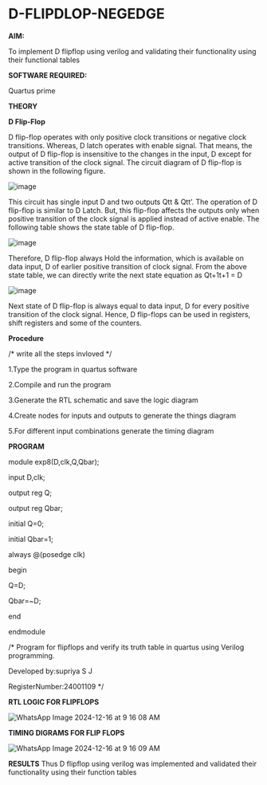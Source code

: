 # D-FLIPDLOP-NEGEDGE

**AIM:**

To implement  D flipflop using verilog and validating their functionality using their functional tables

**SOFTWARE REQUIRED:**

Quartus prime

**THEORY**

**D Flip-Flop**

D flip-flop operates with only positive clock transitions or negative clock transitions. Whereas, D latch operates with enable signal. That means, the output of D flip-flop is insensitive to the changes in the input, D except for active transition of the clock signal. The circuit diagram of D flip-flop is shown in the following figure.

![image](https://github.com/naavaneetha/D-FLIPDLOP-NEGEDGE/assets/154305477/48c81fe8-bc3f-40e7-95e2-519fc155ad51)

This circuit has single input D and two outputs Qtt & Qtt’. The operation of D flip-flop is similar to D Latch. But, this flip-flop affects the outputs only when positive transition of the clock signal is applied instead of active enable. The following table shows the state table of D flip-flop.

![image](https://github.com/naavaneetha/D-FLIPDLOP-NEGEDGE/assets/154305477/e5f3fda7-68ec-4a3a-a0a4-cf6f9cc4ab55)

Therefore, D flip-flop always Hold the information, which is available on data input, D of earlier positive transition of clock signal. From the above state table, we can directly write the next state equation as Qt+1t+1 = D

![image](https://github.com/naavaneetha/D-FLIPDLOP-NEGEDGE/assets/154305477/8592c0d8-2917-4142-91b9-d6c30dd891d2)

Next state of D flip-flop is always equal to data input, D for every positive transition of the clock signal. Hence, D flip-flops can be used in registers, shift registers and some of the counters.

**Procedure**

/* write all the steps invloved */
 
 1.Type the program in quartus software
 
 2.Compile and run the program
 
 3.Generate the RTL schematic and save the logic diagram
 
 4.Create nodes for inputs and outputs to generate the things diagram
 
 5.For different input combinations generate the timing diagram

**PROGRAM**

module exp8(D,clk,Q,Qbar);

input D,clk;

output reg Q;

output reg Qbar;

initial Q=0;

initial Qbar=1;

always @(posedge clk)

begin

Q=D;

Qbar=~D;

end

endmodule

/* Program for flipflops and verify its truth table in quartus using Verilog programming. 

Developed by:supriya S J 

RegisterNumber:24001109
*/


**RTL LOGIC FOR FLIPFLOPS**

![WhatsApp Image 2024-12-16 at 9 16 08 AM](https://github.com/user-attachments/assets/88c2aca8-3340-4917-8078-c06f4419f177)

**TIMING DIGRAMS FOR FLIP FLOPS**

![WhatsApp Image 2024-12-16 at 9 16 09 AM](https://github.com/user-attachments/assets/dc97ed0c-09f7-4834-bfb4-7b40617690b8)

**RESULTS**
 Thus D flipflop using verilog was implemented and validated their functionality using their function tables
